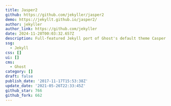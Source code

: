 ```yaml
---
title: Jasper2
github: https://github.com/jekyller/jasper2
demo: https://jekyllt.github.io/jasper2/
author: jekyller
author_link: https://github.com/jekyller
date: 2024-11-28T00:03:32.657Z
description: Full-featured Jekyll port of Ghost's default theme Casper v2 👻
ssg:
  - Jekyll
css: []
ui: []
cms:
  - Ghost
category: []
draft: false
publish_date: '2017-11-17T15:53:38Z'
update_date: '2021-05-26T22:33:45Z'
github_star: 766
github_fork: 662
---
```

